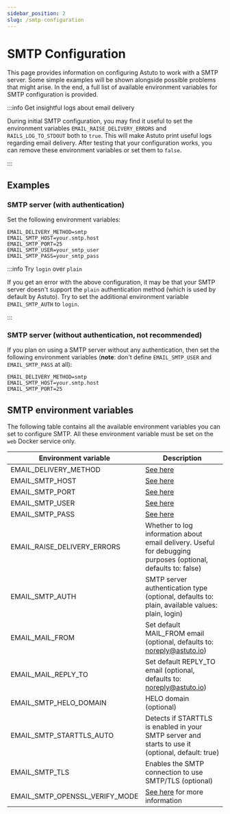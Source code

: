 ```yaml
---
sidebar_position: 2
slug: /smtp-configuration
---
```


# SMTP Configuration

This page provides information on configuring Astuto to work with a SMTP server. Some simple examples will be shown alongside possible problems that might arise. In the end, a full list of available environment variables for SMTP configuration is provided.

:::info Get insightful logs about email delivery

During initial SMTP configuration, you may find it useful to set the environment variables `EMAIL_RAISE_DELIVERY_ERRORS` and `RAILS_LOG_TO_STDOUT` both to `true`. This will make Astuto print useful logs regarding email delivery. After testing that your configuration works, you can remove these environment variables or set them to `false`.

:::

## Examples

### SMTP server (with authentication)

Set the following environment variables:

```
EMAIL_DELIVERY_METHOD=smtp
EMAIL_SMTP_HOST=your.smtp.host
EMAIL_SMTP_PORT=25
EMAIL_SMTP_USER=your_smtp_user
EMAIL_SMTP_PASS=your_smtp_pass
```

:::info Try `login` over `plain`

If you get an error with the above configuration, it may be that your SMTP server doesn't support the `plain` authentication method (which is used by default by Astuto). Try to set the additional environment variable `EMAIL_SMTP_AUTH` to `login`.

:::

### SMTP server (without authentication, not recommended) 

If you plan on using a SMTP server without any authentication, then set the following environment variables (**note**: don't define `EMAIL_SMTP_USER` and `EMAIL_SMTP_PASS` at all):

```
EMAIL_DELIVERY_METHOD=smtp
EMAIL_SMTP_HOST=your.smtp.host
EMAIL_SMTP_PORT=25
```

## SMTP environment variables

The following table contains all the available environment variables you can set to configure SMTP. All these environment variable must be set on the `web` Docker service only.

| **Environment variable**       | **Description**                                                                                                     |
|--------------------------------|---------------------------------------------------------------------------------------------------------------------|
| EMAIL_DELIVERY_METHOD          | [See here](/deploy-docker/#2-edit-the-environment-variables-in-the-docker-compose-file)                             |
| EMAIL_SMTP_HOST                | [See here](/deploy-docker/#2-edit-the-environment-variables-in-the-docker-compose-file)                             |
| EMAIL_SMTP_PORT                | [See here](/deploy-docker/#2-edit-the-environment-variables-in-the-docker-compose-file)                             |
| EMAIL_SMTP_USER                | [See here](/deploy-docker/#2-edit-the-environment-variables-in-the-docker-compose-file)                             |
| EMAIL_SMTP_PASS                | [See here](/deploy-docker/#2-edit-the-environment-variables-in-the-docker-compose-file)                             |
| EMAIL_RAISE_DELIVERY_ERRORS    | Whether to log information about email delivery. Useful for debugging purposes (optional, defaults to: false)       |
| EMAIL_SMTP_AUTH                | SMTP server authentication type (optional, defaults to: plain, available values: plain, login)                      |
| EMAIL_MAIL_FROM                | Set default MAIL_FROM email (optional, defaults to: noreply@astuto.io)                                              |
| EMAIL_MAIL_REPLY_TO            | Set default REPLY_TO email (optional, defaults to: noreply@astuto.io)                                               |
| EMAIL_SMTP_HELO_DOMAIN         | HELO domain (optional)                                                                                              |
| EMAIL_SMTP_STARTTLS_AUTO       | Detects if STARTTLS is enabled in your SMTP server and starts to use it (optional, default: true)                   |
| EMAIL_SMTP_TLS                 | Enables the SMTP connection to use SMTP/TLS (optional)                                                              |
| EMAIL_SMTP_OPENSSL_VERIFY_MODE | [See here](https://guides.rubyonrails.org/configuring.html#config-action-mailer-smtp-settings) for more information |